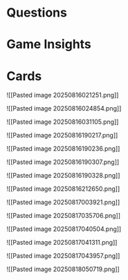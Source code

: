 # Questions

# Game Insights

# Cards
![[Pasted image 20250816021251.png]]

![[Pasted image 20250816024854.png]]

![[Pasted image 20250816031105.png]]

![[Pasted image 20250816190217.png]]

![[Pasted image 20250816190236.png]]

![[Pasted image 20250816190307.png]]

![[Pasted image 20250816190328.png]]

![[Pasted image 20250816212650.png]]

![[Pasted image 20250817003921.png]]

![[Pasted image 20250817035706.png]]

![[Pasted image 20250817040504.png]]

![[Pasted image 20250817041311.png]]

![[Pasted image 20250817043957.png]]

![[Pasted image 20250818050719.png]]

